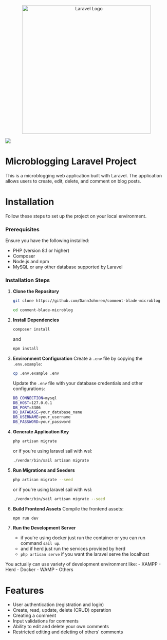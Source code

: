 <p align="center"><a href="https://laravel.com" target="_blank"><img src="https://raw.githubusercontent.com/laravel/art/master/logo-lockup/5%20SVG/2%20CMYK/1%20Full%20Color/laravel-logolockup-cmyk-red.svg" width="400" alt="Laravel Logo"></a></p>

<img src="https://github.com/user-attachments/assets/5c5f59e3-e90e-4636-a6f1-c7563109203c">

# Microblogging Laravel Project

This is a microblogging web application built with Laravel. The application allows users to create, edit, delete, and comment on blog posts.

# Installation

Follow these steps to set up the project on your local environment.

### Prerequisites

Ensure you have the following installed:
- PHP (version 8.1 or higher)
- Composer
- Node.js and npm
- MySQL or any other database supported by Laravel

### Installation Steps

1. **Clone the Repository**
   ```bash
   git clone https://github.com/DannJohnrem/comment-blade-microblog
   ```
   ```bash
   cd comment-blade-microblog
   ```
2. **Install Dependencies**
   ```bash
   composer install
   ```
   and
   
   ```bash
   npm install
   ```
3. **Environment Configuration**
   Create a `.env` file by copying the `.env.example`:
   
   ```bash
   cp .env.example .env
   ```

   Update the `.env` file with your database credentials and other configurations:

    ```bash
    DB_CONNECTION=mysql
    DB_HOST=127.0.0.1
    DB_PORT=3306
    DB_DATABASE=your_database_name
    DB_USERNAME=your_username
    DB_PASSWORD=your_password
   ```
4. **Generate Application Key**
    ```bash
    php artisan migrate
    ```
    or if you're using laravel sail with wsl:

   ```bash
   ./vendor/bin/sail artisan migrate
   ```    

6. **Run Migrations and Seeders**
    ```bash
    php artisan migrate --seed
    ```
    or if you're using laravel sail with wsl:

   ```bash
   ./vendor/bin/sail artisan migrate --seed
   ```    

7. **Build Frontend Assets**
    Compile the frontend assets:
   
    ```bash
    npm run dev
    ```

9. **Run the Development Server**
   - if you're using docker just run the container or you can run command `sail up`.
   - and if herd just run the services provided by herd
   - `php artisan serve` if you want the laravel serve the localhost

  You actually can use variety of development environment like:
    - XAMPP
    - Herd
    - Docker
    - WAMP
    - Others

# Features
- User authentication (registration and login)
- Create, read, update, delete (CRUD) operation
- Creating a comment
- Input validations for comments
- Ability to edit and delete your own comments
- Restricted editing and deleting of others' comments

   

